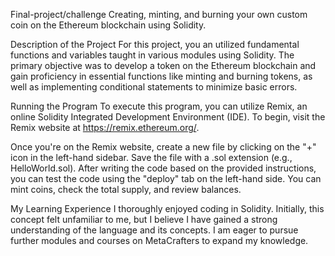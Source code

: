 

Final-project/challenge
Creating, minting, and burning your own custom coin on the Ethereum blockchain using Solidity.

Description of the Project
For this project, you an utilized fundamental functions and variables taught in various modules using Solidity. The primary objective was to develop a token on the Ethereum blockchain and gain proficiency in essential functions like minting and burning tokens, as well as implementing conditional statements to minimize basic errors.

Running the Program
To execute this program, you can utilize Remix, an online Solidity Integrated Development Environment (IDE). To begin, visit the Remix website at https://remix.ethereum.org/.

Once you're on the Remix website, create a new file by clicking on the "+" icon in the left-hand sidebar. Save the file with a .sol extension (e.g., HelloWorld.sol). After writing the code based on the provided instructions, you can test the code using the "deploy" tab on the left-hand side. You can mint coins, check the total supply, and review balances.

My Learning Experience
I thoroughly enjoyed coding in Solidity. Initially, this concept felt unfamiliar to me, but I believe I have gained a strong understanding of the language and its concepts. I am eager to pursue further modules and courses on MetaCrafters to expand my knowledge.


